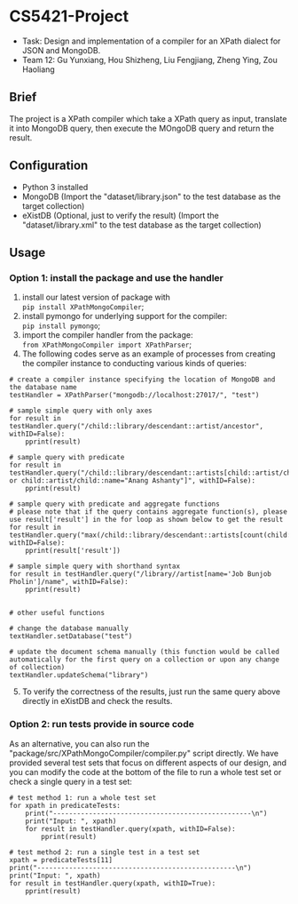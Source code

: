 # CS5421-Project 
* Task: Design and implementation of a compiler for an XPath dialect for JSON and MongoDB.
* Team 12: Gu Yunxiang, Hou Shizheng, Liu Fengjiang, Zheng Ying, Zou Haoliang

## Brief
The project is a XPath compiler which take a XPath query as input, translate it into MongoDB query, then execute the MOngoDB query and return the result.

## Configuration
* Python 3 installed
* MongoDB (Import the "dataset/library.json" to the test database as the target collection)
* eXistDB (Optional, just to verify the result) (Import the "dataset/library.xml" to the test database as the target collection)

## Usage
### Option 1: install the package and use the handler
1. install our latest version of package with  
```pip install XPathMongoCompiler```;
2. install pymongo for underlying support for the  compiler:  
```pip install pymongo```;
3. import the compiler handler from the package:  
```from XPathMongoCompiler import XPathParser```;
4. The following codes serve as an example of processes from creating the compiler instance to conducting various kinds of queries:  
```
# create a compiler instance specifying the location of MongoDB and the database name
testHandler = XPathParser("mongodb://localhost:27017/", "test")

# sample simple query with only axes
for result in testHandler.query("/child::library/descendant::artist/ancestor", withID=False):
    pprint(result)

# sample query with predicate
for result in testHandler.query("/child::library/descendant::artists[child::artist/child::name="Wham!" or child::artist/child::name="Anang Ashanty"]", withID=False):
    pprint(result)

# sample query with predicate and aggregate functions
# please note that if the query contains aggregate function(s), please use result['result'] in the for loop as shown below to get the result
for result in testHandler.query("max(/child::library/descendant::artists[count(child::artist)>0]/sum(child::artist/child::age))", withID=False):
    pprint(result['result'])
    
# sample simple query with shorthand syntax
for result in testHandler.query("/library//artist[name='Job Bunjob Pholin']/name", withID=False):
    pprint(result)


# other useful functions

# change the database manually
textHandler.setDatabase("test")

# update the document schema manually (this function would be called automatically for the first query on a collection or upon any change of collection)
textHandler.updateSchema("library")
```
5. To verify the correctness of the results, just run the same query above directly in eXistDB and check the results.

### Option 2: run tests provide in source code
As an alternative, you can also run the "package/src/XPathMongoCompiler/compiler.py" script directly. We have provided several test sets that focus on different aspects of our design, and you can modify the code at the bottom of the file to run a whole test set or check a single query in a test set:
```
# test method 1: run a whole test set
for xpath in predicateTests:
    print("--------------------------------------------------\n")
    print("Input: ", xpath)
    for result in testHandler.query(xpath, withID=False):
        pprint(result)

# test method 2: run a single test in a test set
xpath = predicateTests[11]
print("--------------------------------------------------\n")
print("Input: ", xpath)
for result in testHandler.query(xpath, withID=True):
    pprint(result)
```
